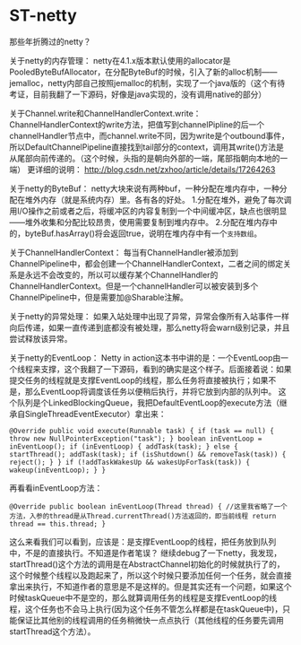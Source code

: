 # ST-netty
那些年折腾过的netty？

关于netty的内存管理：
netty在4.1.x版本默认使用的allocator是PooledByteBufAllocator，在分配ByteBuf的时候，引入了新的alloc机制——jemalloc，netty内部自己按照jemalloc的机制，实现了一个java版的（这个有待考证，目前我翻了一下源码，好像是java实现的，没有调用native的部分）

关于Channel.write和ChannelHandlerContext.write：
ChannelHandlerContext的write方法，把值写到channelPipline的后一个channelHandler节点中，而channel.write不同，因为write是个outbound事件，所以DefaultChannelPipeline直接找到tail部分的context，调用其write()方法是从尾部向前传递的。（这个时候，头指的是朝向外部的一端，尾部指朝向本地的一端）
更详细的说明：
http://blog.csdn.net/zxhoo/article/details/17264263

关于netty的ByteBuf：
netty大块来说有两种buf，一种分配在堆内存中，一种分配在堆外内存（就是系统内存）里。各有各的好处。
1.分配在堆外，避免了每次调用I/O操作之前或者之后，将缓冲区的内容复制到一个中间缓冲区，缺点也很明显——堆外收集和分配比较昂贵，使用需要复制到堆内存中。
2.分配在堆内存中的，byteBuf.hasArray()将会返回true，说明在堆内存中有一个`支持数组`。

关于ChannelHandlerContext：
每当有ChannelHandler被添加到ChannelPipeline中，都会创建一个ChannelHandlerContext，二者之间的绑定关系是永远不会改变的，所以可以缓存某个ChannelHandler的ChannelHandlerContext。但是一个channelHandler可以被安装到多个ChannelPipeline中，但是需要加@Sharable注解。

关于netty的异常处理：
如果入站处理中出现了异常，异常会像所有入站事件一样向后传递，如果一直传递到底都没有被处理，那么netty将会warn级别记录，并且尝试释放该异常。

关于netty的EventLoop：
Netty in action这本书中讲的是：一个EventLoop由一个线程来支撑，这个我翻了一下源码，看到的确实是这个样子。后面接着说：如果提交任务的线程就是支撑EventLoop的线程，那么任务将直接被执行；如果不是，那么EventLoop将调度该任务以便稍后执行，并将它放到内部的队列中。
这个队列是个LinkedBlockingQueue，我把DefaultEventLoop的execute方法（继承自SingleThreadEventExecutor）拿出来：

``
@Override
public void execute(Runnable task) {
    if (task == null) {
        throw new NullPointerException("task");
    }
    boolean inEventLoop = inEventLoop();
    if (inEventLoop) {
        addTask(task);
    } else {
        startThread();
        addTask(task);
        if (isShutdown() && removeTask(task)) {
            reject();
        }
    }
    if (!addTaskWakesUp && wakesUpForTask(task)) {
        wakeup(inEventLoop);
    }
}
``

再看看inEventLoop方法：

``
@Override
public boolean inEventLoop(Thread thread) {
    //这里我省略了一个方法，入参的thread是从Thread.currentThread()方法返回的，即当前线程
    return thread == this.thread;
}
``

这么来看我们可以看到，应该是：是支撑EventLoop的线程，把任务放到队列中，不是的直接执行。不知道是作者笔误？
继续debug了一下netty，我发现，startThread()这个方法的调用是在AbstractChannel初始化的时候就执行了的，这个时候整个线程以及跑起来了，所以这个时候只要添加任何一个任务，就会直接拿出来执行，不知道作者的意思是不是这样的。但是其实还有一个问题，如果这个时候taskQueue中不是空的，那么就算调用任务的线程是支撑EventLoop的线程，这个任务也不会马上执行(因为这个任务不管怎么样都是在taskQueue中)，只能保证比其他别的线程调用的任务稍微快一点点执行（其他线程的任务要先调用startThread这个方法）。












